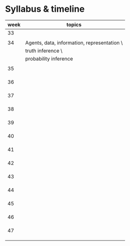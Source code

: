 # Syllabus & timeline

| week | topics                                      |
|------|---------------------------------------------|
| 33   |                                             |
|      |                                             |
| 34   | Agents, data, information, representation \ |
|      | truth inference                         \   |
|      | probability inference                       |
|      |                                             |
| 35   |                                             |
|      |                                             |
|      |                                             |
|      |                                             |
| 36   |                                             |
|      |                                             |
|      |                                             |
|      |                                             |
| 37   |                                             |
|      |                                             |
|      |                                             |
|      |                                             |
| 38   |                                             |
|      |                                             |
|      |                                             |
|      |                                             |
| 39   |                                             |
|      |                                             |
|      |                                             |
|      |                                             |
| 40   |                                             |
|      |                                             |
|      |                                             |
|      |                                             |
| 41   |                                             |
|      |                                             |
|      |                                             |
|      |                                             |
| 42   |                                             |
|      |                                             |
|      |                                             |
|      |                                             |
| 43   |                                             |
|      |                                             |
|      |                                             |
|      |                                             |
| 44   |                                             |
|      |                                             |
|      |                                             |
|      |                                             |
| 45   |                                             |
|      |                                             |
|      |                                             |
|      |                                             |
| 46   |                                             |
|      |                                             |
|      |                                             |
|      |                                             |
| 47   |                                             |
|      |                                             |
|      |                                             |
|      |                                             |

